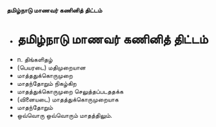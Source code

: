 **தமிழ்நாடு மாணவர் கணினித் திட்டம்**
- # தமிழ்நாடு மாணவர் கணினித் திட்டம்
- n. திங்களிதழ்
- (பெயரடை) மதிமுறையான
- மாத்ததுக்கொருமுறை
- மாதந்தோறும் நிகழ்கிற
- மாதத்துக்கொருமுறை செலுத்தப்படததக்க
- (வினையடை) மாதத்துக்கொருமுறையாக
- மாதந்தோறும்
- ஒவ்வொரு ஒவ்வொரும் மாதத்திலும்.

